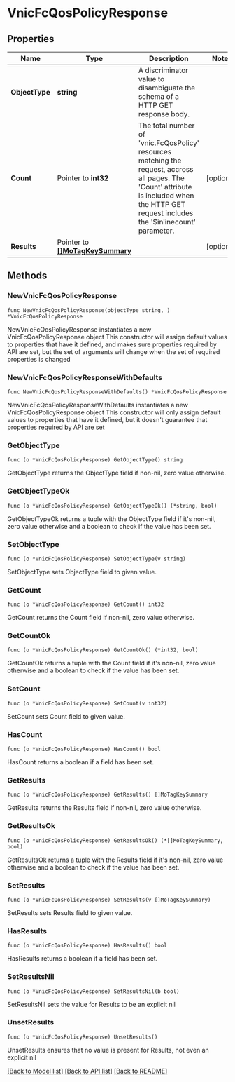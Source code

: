 # VnicFcQosPolicyResponse

## Properties

Name | Type | Description | Notes
------------ | ------------- | ------------- | -------------
**ObjectType** | **string** | A discriminator value to disambiguate the schema of a HTTP GET response body. | 
**Count** | Pointer to **int32** | The total number of &#39;vnic.FcQosPolicy&#39; resources matching the request, accross all pages. The &#39;Count&#39; attribute is included when the HTTP GET request includes the &#39;$inlinecount&#39; parameter. | [optional] 
**Results** | Pointer to [**[]MoTagKeySummary**](mo.TagKeySummary.md) |  | [optional] 

## Methods

### NewVnicFcQosPolicyResponse

`func NewVnicFcQosPolicyResponse(objectType string, ) *VnicFcQosPolicyResponse`

NewVnicFcQosPolicyResponse instantiates a new VnicFcQosPolicyResponse object
This constructor will assign default values to properties that have it defined,
and makes sure properties required by API are set, but the set of arguments
will change when the set of required properties is changed

### NewVnicFcQosPolicyResponseWithDefaults

`func NewVnicFcQosPolicyResponseWithDefaults() *VnicFcQosPolicyResponse`

NewVnicFcQosPolicyResponseWithDefaults instantiates a new VnicFcQosPolicyResponse object
This constructor will only assign default values to properties that have it defined,
but it doesn't guarantee that properties required by API are set

### GetObjectType

`func (o *VnicFcQosPolicyResponse) GetObjectType() string`

GetObjectType returns the ObjectType field if non-nil, zero value otherwise.

### GetObjectTypeOk

`func (o *VnicFcQosPolicyResponse) GetObjectTypeOk() (*string, bool)`

GetObjectTypeOk returns a tuple with the ObjectType field if it's non-nil, zero value otherwise
and a boolean to check if the value has been set.

### SetObjectType

`func (o *VnicFcQosPolicyResponse) SetObjectType(v string)`

SetObjectType sets ObjectType field to given value.


### GetCount

`func (o *VnicFcQosPolicyResponse) GetCount() int32`

GetCount returns the Count field if non-nil, zero value otherwise.

### GetCountOk

`func (o *VnicFcQosPolicyResponse) GetCountOk() (*int32, bool)`

GetCountOk returns a tuple with the Count field if it's non-nil, zero value otherwise
and a boolean to check if the value has been set.

### SetCount

`func (o *VnicFcQosPolicyResponse) SetCount(v int32)`

SetCount sets Count field to given value.

### HasCount

`func (o *VnicFcQosPolicyResponse) HasCount() bool`

HasCount returns a boolean if a field has been set.

### GetResults

`func (o *VnicFcQosPolicyResponse) GetResults() []MoTagKeySummary`

GetResults returns the Results field if non-nil, zero value otherwise.

### GetResultsOk

`func (o *VnicFcQosPolicyResponse) GetResultsOk() (*[]MoTagKeySummary, bool)`

GetResultsOk returns a tuple with the Results field if it's non-nil, zero value otherwise
and a boolean to check if the value has been set.

### SetResults

`func (o *VnicFcQosPolicyResponse) SetResults(v []MoTagKeySummary)`

SetResults sets Results field to given value.

### HasResults

`func (o *VnicFcQosPolicyResponse) HasResults() bool`

HasResults returns a boolean if a field has been set.

### SetResultsNil

`func (o *VnicFcQosPolicyResponse) SetResultsNil(b bool)`

 SetResultsNil sets the value for Results to be an explicit nil

### UnsetResults
`func (o *VnicFcQosPolicyResponse) UnsetResults()`

UnsetResults ensures that no value is present for Results, not even an explicit nil

[[Back to Model list]](../README.md#documentation-for-models) [[Back to API list]](../README.md#documentation-for-api-endpoints) [[Back to README]](../README.md)


